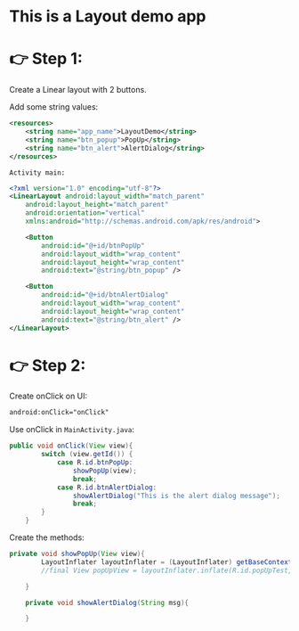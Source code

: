 # This is a Layout demo app

# 👉 Step 1:

Create a Linear layout with 2 buttons.

Add some string values:

```XML
<resources>
    <string name="app_name">LayoutDemo</string>
    <string name="btn_popup">PopUp</string>
    <string name="btn_alert">AlertDialog</string>
</resources>
```

`Activity main:`
```XML
<?xml version="1.0" encoding="utf-8"?>
<LinearLayout android:layout_width="match_parent"
    android:layout_height="match_parent"
    android:orientation="vertical"
    xmlns:android="http://schemas.android.com/apk/res/android">

    <Button
        android:id="@+id/btnPopUp"
        android:layout_width="wrap_content"
        android:layout_height="wrap_content"
        android:text="@string/btn_popup" />

    <Button
        android:id="@+id/btnAlertDialog"
        android:layout_width="wrap_content"
        android:layout_height="wrap_content"
        android:text="@string/btn_alert" />
</LinearLayout>
```

# 👉 Step 2:

Create onClick on UI:
```XML
android:onClick="onClick"
```

Use onClick in `MainActivity.java`:
```JAVA
public void onClick(View view){
        switch (view.getId()) {
            case R.id.btnPopUp:
                showPopUp(view);
                break;
            case R.id.btnAlertDialog:
                showAlertDialog("This is the alert dialog message");
                break;
        }
    }
```

Create the methods:
```JAVA
private void showPopUp(View view){
        LayoutInflater layoutInflater = (LayoutInflater) getBaseContext().getSystemService(LAYOUT_INFLATER_SERVICE);
        //final View popUpView = layoutInflater.inflate(R.id.popUpTest, null);

    }

    private void showAlertDialog(String msg){

    }
```